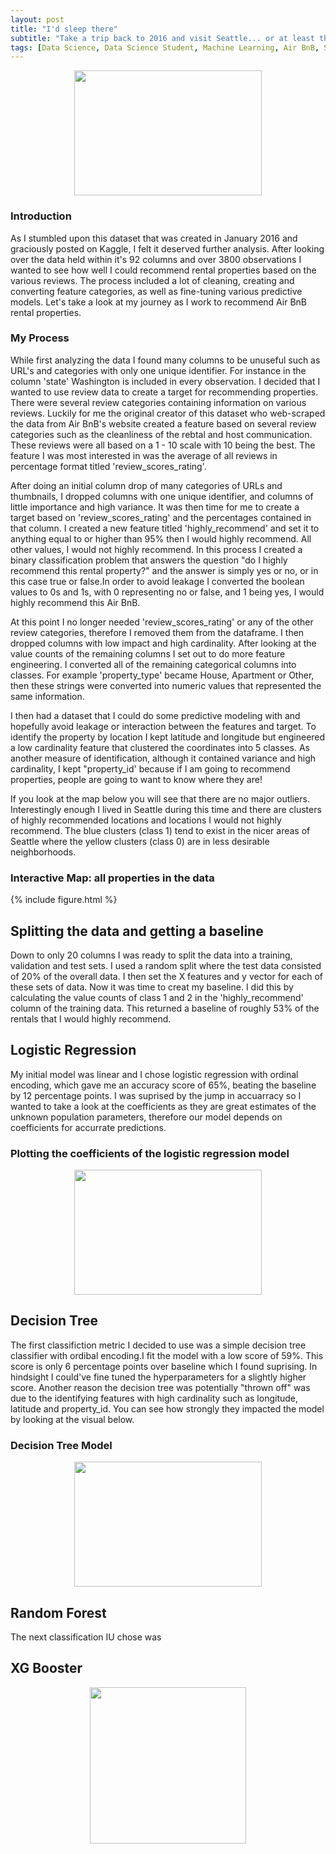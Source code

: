 ```yaml
---
layout: post
title: "I'd sleep there"
subtitle: "Take a trip back to 2016 and visit Seattle... or at least the Air BnB reviews"
tags: [Data Science, Data Science Student, Machine Learning, Air BnB, Seattle]
---
```

<p align="center">
  <img width="300" height="200" src="https://i.imgur.com/aMYAXoi.png?1" class="align-center">
</p>


### **Introduction**
As I stumbled upon this dataset that was created in January 2016 and graciously posted on Kaggle, I felt it deserved further analysis. After looking over the data held within it's 92 columns and over 3800 observations I wanted to see how well I could recommend rental properties based on the various reviews. The process included a lot of cleaning, creating and converting feature categories, as well as fine-tuning various predictive models. Let's take a look at my journey as I work to recommend Air BnB rental properties. 

### **My Process**
While first analyzing the data I found many columns to be unuseful such as URL's and categories with only one unique identifier. For instance in the column 'state' Washington is included in every observation. I decided that I wanted to use review data to create a target for recommending properties. There were several review categories containing information on various reviews. Luckily for me the original creator of this dataset who web-scraped the data from Air BnB's website created a feature based on several review categories such as the cleanliness of the rebtal and host communication. These reviews were all based on a 1 - 10 scale with 10 being the best. The feature I was most interested in was the average of all reviews in percentage format titled 'review_scores_rating'.

After doing an initial column drop of many categories of URLs and thumbnails, I dropped columns with one unique identifier, and columns of little importance and high variance. It was then time for me to create a target based on 'review_scores_rating' and the percentages contained in that column. I created a new feature titled 'highly_recommend' and set it to anything equal to or higher than 95% then I would highly recommend. All other values, I would not highly recommend. In this process I created a binary classification problem that answers the question "do I highly recommend this rental property?" and the answer is simply yes or no, or in this case true or false.In order to avoid leakage I converted the boolean values to 0s and 1s, with 0 representing no or false, and 1 being yes, I would highly recommend this Air BnB.

At this point I no longer needed 'review_scores_rating' or any of the other review categories, therefore I removed them from the dataframe. I then dropped columns with low impact and high cardinality. After looking at the value counts of the remaining columns I set out to do more feature engineering. I converted all of the remaining categorical columns into classes. For example 'property_type' became House, Apartment or Other, then these strings were converted into numeric values that represented the same information. 

I then had a dataset that I could do some predictive modeling with and hopefully avoid leakage or interaction between the features and target. To identify the property by location I kept latitude and longitude but engineered a low cardinality feature that clustered the coordinates into 5 classes. As another measure of identification, although it contained variance and high cardinality, I kept "property_id' because if I am going to recommend properties, people are going to want to know where they are! 

If you look at the map below you will see that there are no major outliers. Interestingly enough I lived in Seattle during this time and there are clusters of highly recommended locations and locations I would not highly recommend. The blue clusters (class 1) tend to exist in the nicer areas of Seattle where the yellow clusters (class 0) are in less desirable neighborhoods. 

### **Interactive Map: all properties in the data**
{% include figure.html %}

## **Splitting the data and getting a baseline**
Down to only 20 columns I was ready to split the data into a training, validation and test sets. I used a random split where the test data consisted of 20% of the overall data. I then set the X features and y vector for each of these sets of data. Now it was time to creat my baseline. I did this by calculating the value counts of class 1 and 2 in the 'highly_recommend' column of the training data. This returned a baseline of roughly 53% of the rentals that I would highly recommend. 

## **Logistic Regression**
My initial model was linear and I chose logistic regression with ordinal encoding, which gave me an accuracy score of 65%, beating the baseline by 12 percentage points. I was suprised by the jump in accuarracy so I wanted to take a look at the coefficients as they are great estimates of the unknown population parameters, therefore our model depends on coefficients for accurrate predictions.   

### **Plotting the coefficients of the logistic regression model**
<p align="center">
  <img width="300" height="200" src="https://i.imgur.com/ri0SmJg.png">
</p>

## **Decision Tree**
The first classifiction metric I decided to use was a simple decision tree classifier with ordibal encoding.I fit the model with a low score of 59%. This score is only 6 percentage points over baseline which I found suprising. In hindsight I could've fine tuned the hyperparameters for a slightly higher score. Another reason the decision tree was potentially "thrown off" was due to the identifying features with high cardinality such as longitude, latitude and property_id. You can see how strongly they impacted the model by looking at the visual below. 

### **Decision Tree Model**
<p align="center">
  <img width="300" height="200" src="https://i.imgur.com/FHmH3Te.png">
</p>

## **Random Forest**
The next classification IU chose was 


## **XG Booster**




<p align="center">
  <img width="250" height="250" src="https://i.imgur.com/n4NVO3e.png" class="align-center">
</p>
